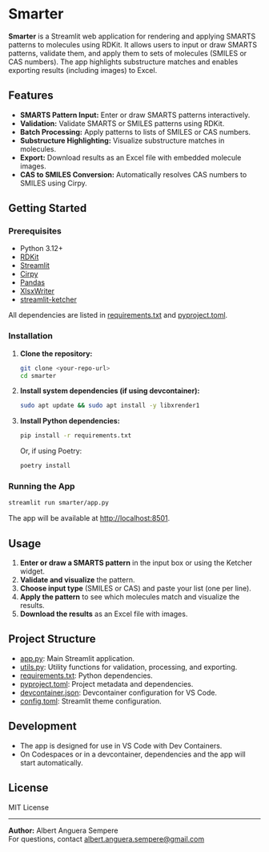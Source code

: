 # Smarter

**Smarter** is a Streamlit web application for rendering and applying SMARTS patterns to molecules using RDKit. It allows users to input or draw SMARTS patterns, validate them, and apply them to sets of molecules (SMILES or CAS numbers). The app highlights substructure matches and enables exporting results (including images) to Excel.

## Features

- **SMARTS Pattern Input:** Enter or draw SMARTS patterns interactively.
- **Validation:** Validate SMARTS or SMILES patterns using RDKit.
- **Batch Processing:** Apply patterns to lists of SMILES or CAS numbers.
- **Substructure Highlighting:** Visualize substructure matches in molecules.
- **Export:** Download results as an Excel file with embedded molecule images.
- **CAS to SMILES Conversion:** Automatically resolves CAS numbers to SMILES using Cirpy.

## Getting Started

### Prerequisites

- Python 3.12+
- [RDKit](https://www.rdkit.org/)
- [Streamlit](https://streamlit.io/)
- [Cirpy](https://github.com/mcs07/Cirpy)
- [Pandas](https://pandas.pydata.org/)
- [XlsxWriter](https://xlsxwriter.readthedocs.io/)
- [streamlit-ketcher](https://github.com/epam/streamlit-ketcher)

All dependencies are listed in [requirements.txt](requirements.txt) and [pyproject.toml](pyproject.toml).

### Installation

1. **Clone the repository:**
   ```sh
   git clone <your-repo-url>
   cd smarter
   ```

2. **Install system dependencies (if using devcontainer):**
   ```sh
   sudo apt update && sudo apt install -y libxrender1
   ```

3. **Install Python dependencies:**
   ```sh
   pip install -r requirements.txt
   ```

   Or, if using Poetry:
   ```sh
   poetry install
   ```

### Running the App

```sh
streamlit run smarter/app.py
```

The app will be available at [http://localhost:8501](http://localhost:8501).

## Usage

1. **Enter or draw a SMARTS pattern** in the input box or using the Ketcher widget.
2. **Validate and visualize** the pattern.
3. **Choose input type** (SMILES or CAS) and paste your list (one per line).
4. **Apply the pattern** to see which molecules match and visualize the results.
5. **Download the results** as an Excel file with images.

## Project Structure

- [app.py](smarter/app.py): Main Streamlit application.
- [utils.py](smarter/utils.py): Utility functions for validation, processing, and exporting.
- [requirements.txt](./requirements.txt): Python dependencies.
- [pyproject.toml](./pyproject.toml): Project metadata and dependencies.
- [devcontainer.json](.devcontainer/devcontainer.json): Devcontainer configuration for VS Code.
- [config.toml](.streamlit/config.toml): Streamlit theme configuration.

## Development

- The app is designed for use in VS Code with Dev Containers.
- On Codespaces or in a devcontainer, dependencies and the app will start automatically.

## License

MIT License

---

**Author:** Albert Anguera Sempere  
For questions, contact [albert.anguera.sempere@gmail.com](mailto:albert.anguera.sempere@gmail.com)
